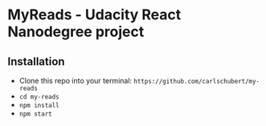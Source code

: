 # MyReads - Udacity React Nanodegree project

## Installation
  - Clone this repo into your terminal: `https://github.com/carlschubert/my-reads`
  - `cd my-reads`
  - `npm install`
  - `npm start`
